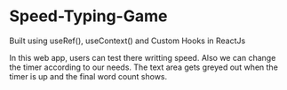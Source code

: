 # Speed-Typing-Game

Built using useRef(), useContext() and Custom Hooks in ReactJs

In this web app, users can test there writting speed. Also we can change the timer according to our needs. The text area gets greyed out when the timer is up and the final word count shows.

